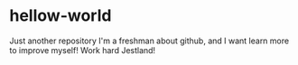# hellow-world
Just another repository
I'm a freshman about github, and I want learn more to improve myself! 
Work hard Jestland!
